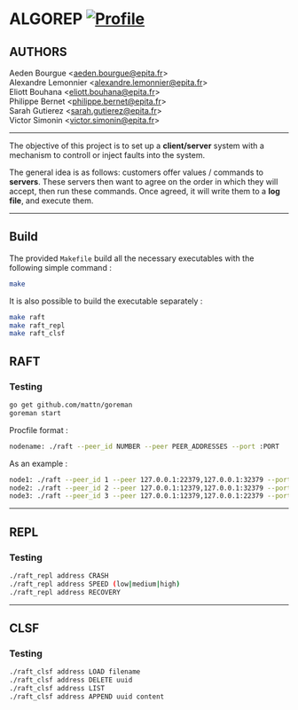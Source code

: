 # ALGOREP [![Profile][title-img]][profile]

[title-img]:https://img.shields.io/badge/-SCIA--PRIME-red
[profile]:https://github.com/Pypearl

## AUTHORS
Aeden Bourgue \<aeden.bourgue@epita.fr\> \
Alexandre Lemonnier \<alexandre.lemonnier@epita.fr\>\
Eliott Bouhana \<eliott.bouhana@epita.fr\> \
Philippe Bernet \<philippe.bernet@epita.fr\> \
Sarah Gutierez \<sarah.gutierez@epita.fr\> \
Victor Simonin \<victor.simonin@epita.fr\>

---

The objective of this project is to set up a **client/server** system with a mechanism to controll or inject faults into the system.

The general idea is as follows: customers offer values / commands to **servers**. These servers then want to agree on the order in which they will accept, then run these commands. Once agreed, it will write them to a **log file**, and execute them. 

---

## Build

The provided `Makefile` build all the necessary executables with the following simple command : 

```bash
make
```

It is also possible to build the executable separately :

```bash
make raft
make raft_repl
make raft_clsf
```

## RAFT

### Testing

```bash
go get github.com/mattn/goreman
goreman start
```

Procfile format :

```bash
nodename: ./raft --peer_id NUMBER --peer PEER_ADDRESSES --port :PORT
```

As an example :
```bash
node1: ./raft --peer_id 1 --peer 127.0.0.1:22379,127.0.0.1:32379 --port :12379
node2: ./raft --peer_id 2 --peer 127.0.0.1:12379,127.0.0.1:32379 --port :22379
node3: ./raft --peer_id 3 --peer 127.0.0.1:12379,127.0.0.1:22379 --port :32379
```

---

## REPL

### Testing

```bash
./raft_repl address CRASH
./raft_repl address SPEED (low|medium|high)
./raft_repl address RECOVERY
```

---

## CLSF

### Testing

```bash
./raft_clsf address LOAD filename
./raft_clsf address DELETE uuid
./raft_clsf address LIST
./raft_clsf address APPEND uuid content
```